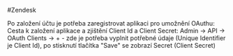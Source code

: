 #Zendesk 

Po založení účtu je potřeba zaregistrovat aplikaci pro umožnění OAuthu:  
Cesta k založení aplikace a zjištění Client Id a Client Secret: Admin → API → OAuth Clients → +  - zde je potřeba vyplnit potřebné údaje (Unique Identifier je Client Id), po stisknutí tlačítka "Save" se zobrazí Secret (Client Secret) 
